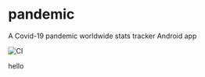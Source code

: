 # pandemic
A Covid-19 pandemic worldwide stats tracker Android app

![CI](https://github.com/wajahatkarim3/pandemic/workflows/CI/badge.svg)

hello